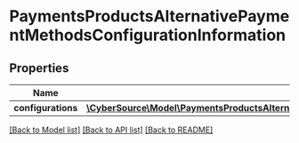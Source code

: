 # PaymentsProductsAlternativePaymentMethodsConfigurationInformation

## Properties
Name | Type | Description | Notes
------------ | ------------- | ------------- | -------------
**configurations** | [**\CyberSource\Model\PaymentsProductsAlternativePaymentMethodsConfigurationInformationConfigurations**](PaymentsProductsAlternativePaymentMethodsConfigurationInformationConfigurations.md) |  | [optional] 

[[Back to Model list]](../README.md#documentation-for-models) [[Back to API list]](../README.md#documentation-for-api-endpoints) [[Back to README]](../README.md)


